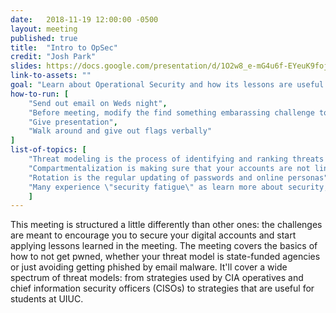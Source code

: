 ```yaml
---
date:   2018-11-19 12:00:00 -0500
layout: meeting
published: true
title:  "Intro to OpSec"
credit: "Josh Park"
slides: https://docs.google.com/presentation/d/1O2w8_e-mG4u6f-EYeuK9fojvFdYD3Z84VbR95WA5C3k/edit?usp=sharing
link-to-assets: ""
goal: "Learn about Operational Security and how its lessons are useful in your daily life"
how-to-run: [
	"Send out email on Weds night",
	"Before meeting, modify the find something embarassing challenge to link to presenters profiles",
	"Give presentation",
	"Walk around and give out flags verbally"
]
list-of-topics: [
	"Threat modeling is the process of identifying and ranking threats in order to dedicate time and effort accordingly",
	"Compartmentalization is making sure that your accounts are not linked together in order to limit the impact of a compromise of a single one",
	"Rotation is the regular updating of passwords and online personas",
	"Many experience \"security fatigue\" as learn more about security, overwhelming or depressing them from all they need to keep track of"
	]
---
```



This meeting is structured a little differently than other ones: the challenges are meant to encourage you to secure your digital accounts and start applying lessons learned in the meeting. The meeting covers the basics of how to not get pwned, whether your threat model is state-funded agencies or just avoiding getting phished by email malware. It'll cover a wide spectrum of threat models: from strategies used by CIA operatives and chief information security officers (CISOs) to strategies that are useful for students at UIUC.
